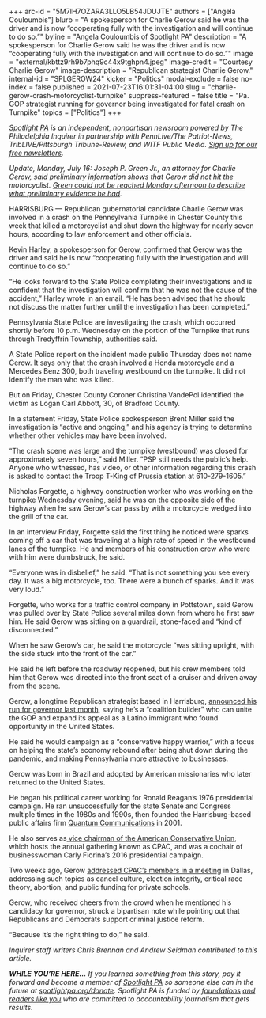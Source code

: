 +++
arc-id = "5M7IH7OZARA3LLO5LB54JDUJTE"
authors = ["Angela Couloumbis"]
blurb = "A spokesperson for Charlie Gerow said he was the driver and is now “cooperating fully with the investigation and will continue to do so.”"
byline = "Angela Couloumbis of Spotlight PA"
description = "A spokesperson for Charlie Gerow said he was the driver and is now “cooperating fully with the investigation and will continue to do so.”"
image = "external/kbttz9rh9b7phq9c44x9tghpn4.jpeg"
image-credit = "Courtesy Charlie Gerow"
image-description = "Republican strategist Charlie Gerow."
internal-id = "SPLGEROW24"
kicker = "Politics"
modal-exclude = false
no-index = false
published = 2021-07-23T16:01:31-04:00
slug = "charlie-gerow-crash-motorcyclist-turnpike"
suppress-featured = false
title = "Pa. GOP strategist running for governor being investigated for fatal crash on Turnpike"
topics = ["Politics"]
+++

<a href="https://www.spotlightpa.org/"><i>Spotlight PA</i></a><i> is an independent, nonpartisan newsroom powered by The Philadelphia Inquirer in partnership with PennLive/The Patriot-News, TribLIVE/Pittsburgh Tribune-Review, and WITF Public Media. </i><a href="https://www.spotlightpa.org/newsletters"><i>Sign up for our free newsletters</i></a><i>.</i>

<i>Update, Monday, July 16: Joseph P. Green Jr., an attorney for Charlie Gerow, said preliminary information shows that Gerow did not hit the motorcyclist. </i><a href="https://www.inquirer.com/news/pennsylvania/spl/charlie-gerow-lawyer-says-not-driving-impaired-20210726.html" target="_blank"><i>Green could not be reached Monday afternoon to describe what preliminary evidence he had</i></a><i>.</i>

HARRISBURG — Republican gubernatorial candidate Charlie Gerow was involved in a crash on the Pennsylvania Turnpike in Chester County this week that killed a motorcyclist and shut down the highway for nearly seven hours, according to law enforcement and other officials.

Kevin Harley, a spokesperson for Gerow, confirmed that Gerow was the driver and said he is now “cooperating fully with the investigation and will continue to do so.”

“He looks forward to the State Police completing their investigations and is confident that the investigation will confirm that he was not the cause of the accident,” Harley wrote in an email. “He has been advised that he should not discuss the matter further until the investigation has been completed.”

Pennsylvania State Police are investigating the crash, which occurred shortly before 10 p.m. Wednesday on the portion of the Turnpike that runs through Tredyffrin Township, authorities said.

<script src="https://www.spotlightpa.org/embed.js" async></script><div data-spl-embed-version="1" data-spl-src="https://www.spotlightpa.org/embeds/newsletter/"></div>

A State Police report on the incident made public Thursday does not name Gerow. It says only that the crash involved a Honda motorcycle and a Mercedes Benz 300, both traveling westbound on the turnpike. It did not identify the man who was killed.

But on Friday, Chester County Coroner Christina VandePol identified the victim as Logan Carl Abbott, 30, of Bradford County.

In a statement Friday, State Police spokesperson Brent Miller said the investigation is “active and ongoing,” and his agency is trying to determine whether other vehicles may have been involved.

“The crash scene was large and the turnpike (westbound) was closed for approximately seven hours,” said Miller. “PSP still needs the public’s help. Anyone who witnessed, has video, or other information regarding this crash is asked to contact the Troop T-King of Prussia station at 610-279-1605.”

Nicholas Forgette, a highway construction worker who was working on the turnpike Wednesday evening, said he was on the opposite side of the highway when he saw Gerow’s car pass by with a motorcycle wedged into the grill of the car.

In an interview Friday, Forgette said the first thing he noticed were sparks coming off a car that was traveling at a high rate of speed in the westbound lanes of the turnpike. He and members of his construction crew who were with him were dumbstruck, he said.

“Everyone was in disbelief,” he said. “That is not something you see every day. It was a big motorcycle, too. There were a bunch of sparks. And it was very loud.”

Forgette, who works for a traffic control company in Pottstown, said Gerow was pulled over by State Police several miles down from where he first saw him. He said Gerow was sitting on a guardrail, stone-faced and “kind of disconnected.”

When he saw Gerow’s car, he said the motorcycle “was sitting upright, with the side stuck into the front of the car.”

He said he left before the roadway reopened, but his crew members told him that Gerow was directed into the front seat of a cruiser and driven away from the scene.

Gerow, a longtime Republican strategist based in Harrisburg, <a href="https://www.inquirer.com/politics/election/charlie-gerow-republican-pennsylvania-2022-governor-race-20210616.html">announced his run for governor last month</a>, saying he’s a “coalition builder” who can unite the GOP and expand its appeal as a Latino immigrant who found opportunity in the United States.

He said he would campaign as a “conservative happy warrior,” with a focus on helping the state’s economy rebound after being shut down during the pandemic, and making Pennsylvania more attractive to businesses.

Gerow was born in Brazil and adopted by American missionaries who later returned to the United States.

He began his political career working for Ronald Reagan’s 1976 presidential campaign. He ran unsuccessfully for the state Senate and Congress multiple times in the 1980s and 1990s, then founded the Harrisburg-based public affairs firm <a href="https://www.quantumcomms.com/quantumcomms.com/index.php?option=com_content&view=article&id=46&Itemid=202">Quantum Communications</a> in 2001.

<script src="https://www.spotlightpa.org/embed.js" async></script><div data-spl-embed-version="1" data-spl-src="https://www.spotlightpa.org/embeds/donate/?teaser_text=If%20you%20learned%20something%20from%20this%20report%2C%20pay%20it%20forward%20and%20become%20a%20member%20of%20Spotlight%20PA%20so%20someone%20else%20can%20in%20the%20future."></div>

He also serves as<a href="https://www.conservative.org/about/board-of-directors/"> vice chairman of the American Conservative Union</a>, which hosts the annual gathering known as CPAC, and was a cochair of businesswoman Carly Fiorina’s 2016 presidential campaign.

Two weeks ago, Gerow <a href="https://www.c-span.org/video/?513283-103/charlie-gerow-cpac">addressed CPAC’s members in a meeting</a> in Dallas, addressing such topics as cancel culture, election integrity, critical race theory, abortion, and public funding for private schools.

Gerow, who received cheers from the crowd when he mentioned his candidacy for governor, struck a bipartisan note while pointing out that Republicans and Democrats support criminal justice reform.

“Because it’s the right thing to do,” he said.

<i>Inquirer staff writers Chris Brennan and Andrew Seidman contributed to this article.</i>

<i><b>WHILE YOU’RE HERE...</b></i><i> If you learned something from this story, pay it forward and become a member of </i><a href="https://www.spotlightpa.org/"><i>Spotlight PA</i></a><i> so someone else can in the future at </i><a href="http://spotlightpa.org/donate"><i>spotlightpa.org/donate</i></a><i>. Spotlight PA is funded by</i><a href="https://www.spotlightpa.org/support"><i> foundations</i></a><i> </i><a href="https://www.spotlightpa.org/support"><i>and readers like you</i></a><i> who are committed to accountability journalism that gets results.</i>
